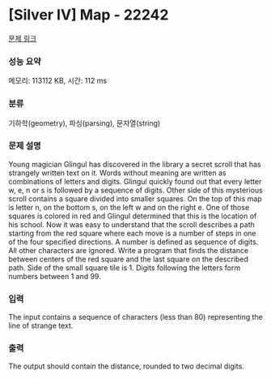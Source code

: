 # [Silver IV] Map - 22242 

[문제 링크](https://www.acmicpc.net/problem/22242) 

### 성능 요약

메모리: 113112 KB, 시간: 112 ms

### 분류

기하학(geometry), 파싱(parsing), 문자열(string)

### 문제 설명

<p>Young magician Glingul has discovered in the library a secret scroll that has strangely written text on it. Words without meaning are written as combinations of letters and digits. Glingul quickly found out that every letter w, e, n or s is followed by a sequence of digits. Other side of this mysterious scroll contains a square divided into smaller squares. On the top of this map is letter n, on the bottom s, on the left w and on the right e. One of those squares is colored in red and Glingul determined that this is the location of his school. Now it was easy to understand that the scroll describes a path starting from the red square where each move is a number of steps in one of the four specified directions. A number is defined as sequence of digits. All other characters are ignored. Write a program that finds the distance between centers of the red square and the last square on the described path. Side of the small square tile is 1. Digits following the letters form numbers between 1 and 99.</p>

### 입력 

 <p>The input contains a sequence of characters (less than 80) representing the line of strange text.</p>

### 출력 

 <p>The output should contain the distance, rounded to two decimal digits.</p>


